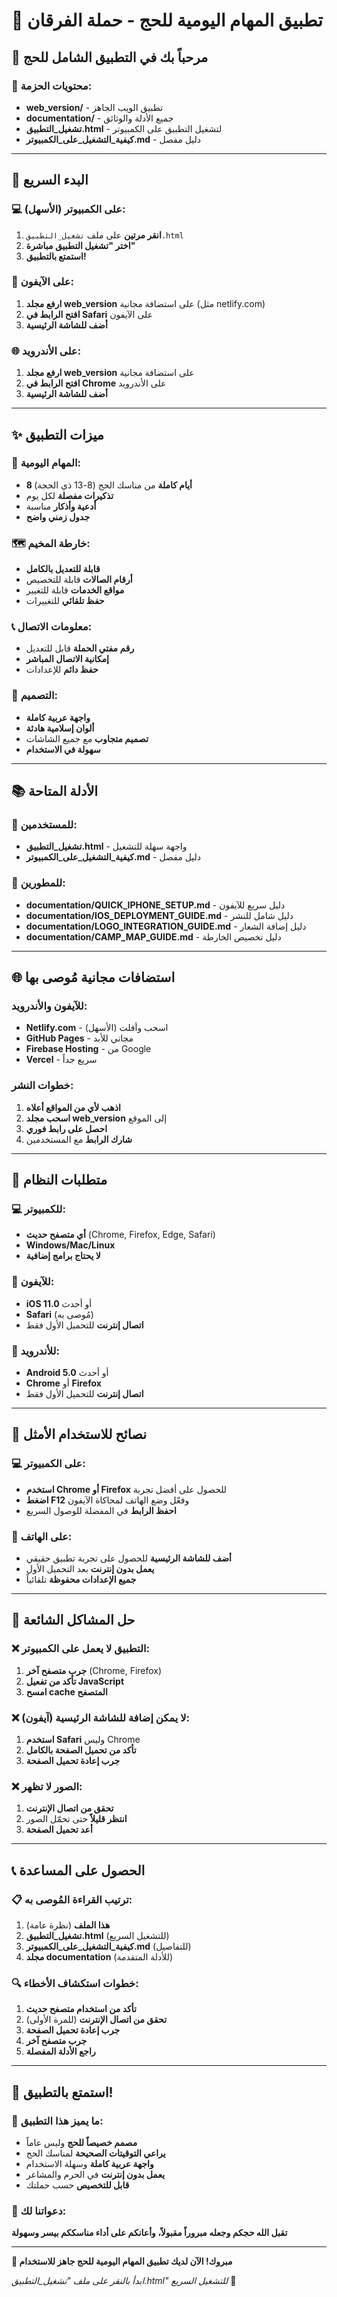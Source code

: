 # 📱 تطبيق المهام اليومية للحج - حملة الفرقان

## 🎉 مرحباً بك في التطبيق الشامل للحج

### 📁 محتويات الحزمة:
- **web_version/** - تطبيق الويب الجاهز
- **documentation/** - جميع الأدلة والوثائق
- **تشغيل_التطبيق.html** - لتشغيل التطبيق على الكمبيوتر
- **كيفية_التشغيل_على_الكمبيوتر.md** - دليل مفصل

---

## 🚀 البدء السريع

### **💻 على الكمبيوتر (الأسهل):**
1. **انقر مرتين** على ملف `تشغيل_التطبيق.html`
2. **اختر "تشغيل التطبيق مباشرة"**
3. **استمتع بالتطبيق!**

### **📱 على الآيفون:**
1. **ارفع مجلد web_version** على استضافة مجانية (مثل netlify.com)
2. **افتح الرابط في Safari** على الآيفون
3. **أضف للشاشة الرئيسية**

### **🌐 على الأندرويد:**
1. **ارفع مجلد web_version** على استضافة مجانية
2. **افتح الرابط في Chrome** على الأندرويد
3. **أضف للشاشة الرئيسية**

---

## ✨ ميزات التطبيق

### **📅 المهام اليومية:**
- **8 أيام كاملة** من مناسك الحج (8-13 ذي الحجة)
- **تذكيرات مفصلة** لكل يوم
- **أدعية وأذكار** مناسبة
- **جدول زمني واضح**

### **🗺️ خارطة المخيم:**
- **قابلة للتعديل بالكامل**
- **أرقام الصالات** قابلة للتخصيص
- **مواقع الخدمات** قابلة للتغيير
- **حفظ تلقائي** للتغييرات

### **📞 معلومات الاتصال:**
- **رقم مفتي الحملة** قابل للتعديل
- **إمكانية الاتصال المباشر**
- **حفظ دائم** للإعدادات

### **🎨 التصميم:**
- **واجهة عربية كاملة**
- **ألوان إسلامية هادئة**
- **تصميم متجاوب** مع جميع الشاشات
- **سهولة في الاستخدام**

---

## 📚 الأدلة المتاحة

### **📖 للمستخدمين:**
- **تشغيل_التطبيق.html** - واجهة سهلة للتشغيل
- **كيفية_التشغيل_على_الكمبيوتر.md** - دليل مفصل

### **🔧 للمطورين:**
- **documentation/QUICK_IPHONE_SETUP.md** - دليل سريع للآيفون
- **documentation/IOS_DEPLOYMENT_GUIDE.md** - دليل شامل للنشر
- **documentation/LOGO_INTEGRATION_GUIDE.md** - دليل إضافة الشعار
- **documentation/CAMP_MAP_GUIDE.md** - دليل تخصيص الخارطة

---

## 🌐 استضافات مجانية مُوصى بها

### **للآيفون والأندرويد:**
- **Netlify.com** - اسحب وأفلت (الأسهل)
- **GitHub Pages** - مجاني للأبد
- **Firebase Hosting** - من Google
- **Vercel** - سريع جداً

### **خطوات النشر:**
1. **اذهب لأي من المواقع أعلاه**
2. **اسحب مجلد web_version** إلى الموقع
3. **احصل على رابط فوري**
4. **شارك الرابط** مع المستخدمين

---

## 🔧 متطلبات النظام

### **💻 للكمبيوتر:**
- **أي متصفح حديث** (Chrome, Firefox, Edge, Safari)
- **Windows/Mac/Linux**
- **لا يحتاج برامج إضافية**

### **📱 للآيفون:**
- **iOS 11.0** أو أحدث
- **Safari** (مُوصى به)
- **اتصال إنترنت** للتحميل الأول فقط

### **📱 للأندرويد:**
- **Android 5.0** أو أحدث
- **Chrome** أو **Firefox**
- **اتصال إنترنت** للتحميل الأول فقط

---

## 🎯 نصائح للاستخدام الأمثل

### **💻 على الكمبيوتر:**
- **استخدم Chrome أو Firefox** للحصول على أفضل تجربة
- **اضغط F12** وفعّل وضع الهاتف لمحاكاة الآيفون
- **احفظ الرابط** في المفضلة للوصول السريع

### **📱 على الهاتف:**
- **أضف للشاشة الرئيسية** للحصول على تجربة تطبيق حقيقي
- **يعمل بدون إنترنت** بعد التحميل الأول
- **جميع الإعدادات محفوظة** تلقائياً

---

## 🚨 حل المشاكل الشائعة

### **❌ التطبيق لا يعمل على الكمبيوتر:**
1. **جرب متصفح آخر** (Chrome, Firefox)
2. **تأكد من تفعيل JavaScript**
3. **امسح cache المتصفح**

### **❌ لا يمكن إضافة للشاشة الرئيسية (آيفون):**
1. **استخدم Safari** وليس Chrome
2. **تأكد من تحميل الصفحة بالكامل**
3. **جرب إعادة تحميل الصفحة**

### **❌ الصور لا تظهر:**
1. **تحقق من اتصال الإنترنت**
2. **انتظر قليلاً** حتى تحمّل الصور
3. **أعد تحميل الصفحة**

---

## 📞 الحصول على المساعدة

### **📋 ترتيب القراءة المُوصى به:**
1. **هذا الملف** (نظرة عامة)
2. **تشغيل_التطبيق.html** (للتشغيل السريع)
3. **كيفية_التشغيل_على_الكمبيوتر.md** (للتفاصيل)
4. **مجلد documentation** (للأدلة المتقدمة)

### **🔍 خطوات استكشاف الأخطاء:**
1. **تأكد من استخدام متصفح حديث**
2. **تحقق من اتصال الإنترنت** (للمرة الأولى)
3. **جرب إعادة تحميل الصفحة**
4. **جرب متصفح آخر**
5. **راجع الأدلة المفصلة**

---

## 🎉 استمتع بالتطبيق!

### **🕋 ما يميز هذا التطبيق:**
- **مصمم خصيصاً للحج** وليس عاماً
- **يراعي التوقيتات الصحيحة** لمناسك الحج
- **واجهة عربية كاملة** وسهلة الاستخدام
- **يعمل بدون إنترنت** في الحرم والمشاعر
- **قابل للتخصيص** حسب حملتك

### **🤲 دعواتنا لك:**
**تقبل الله حجكم وجعله مبروراً مقبولاً، وأعانكم على أداء مناسككم بيسر وسهولة**

---

**📱 مبروك! الآن لديك تطبيق المهام اليومية للحج جاهز للاستخدام**

*ابدأ بالنقر على ملف "تشغيل_التطبيق.html" للتشغيل السريع* 🚀
